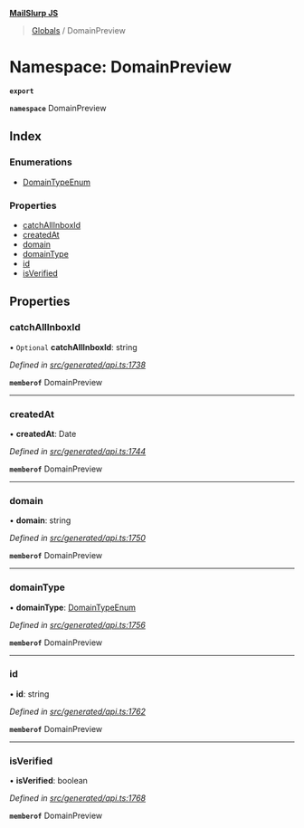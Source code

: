 **[MailSlurp JS](../README.md)**

> [Globals](../README.md) / DomainPreview

# Namespace: DomainPreview

**`export`** 

**`namespace`** DomainPreview

## Index

### Enumerations

* [DomainTypeEnum](../enums/domainpreview.domaintypeenum.md)

### Properties

* [catchAllInboxId](domainpreview.md#catchallinboxid)
* [createdAt](domainpreview.md#createdat)
* [domain](domainpreview.md#domain)
* [domainType](domainpreview.md#domaintype)
* [id](domainpreview.md#id)
* [isVerified](domainpreview.md#isverified)

## Properties

### catchAllInboxId

• `Optional` **catchAllInboxId**: string

*Defined in [src/generated/api.ts:1738](https://github.com/mailslurp/mailslurp-client/blob/3871a9e/src/generated/api.ts#L1738)*

**`memberof`** DomainPreview

___

### createdAt

•  **createdAt**: Date

*Defined in [src/generated/api.ts:1744](https://github.com/mailslurp/mailslurp-client/blob/3871a9e/src/generated/api.ts#L1744)*

**`memberof`** DomainPreview

___

### domain

•  **domain**: string

*Defined in [src/generated/api.ts:1750](https://github.com/mailslurp/mailslurp-client/blob/3871a9e/src/generated/api.ts#L1750)*

**`memberof`** DomainPreview

___

### domainType

•  **domainType**: [DomainTypeEnum](../enums/domainpreview.domaintypeenum.md)

*Defined in [src/generated/api.ts:1756](https://github.com/mailslurp/mailslurp-client/blob/3871a9e/src/generated/api.ts#L1756)*

**`memberof`** DomainPreview

___

### id

•  **id**: string

*Defined in [src/generated/api.ts:1762](https://github.com/mailslurp/mailslurp-client/blob/3871a9e/src/generated/api.ts#L1762)*

**`memberof`** DomainPreview

___

### isVerified

•  **isVerified**: boolean

*Defined in [src/generated/api.ts:1768](https://github.com/mailslurp/mailslurp-client/blob/3871a9e/src/generated/api.ts#L1768)*

**`memberof`** DomainPreview
